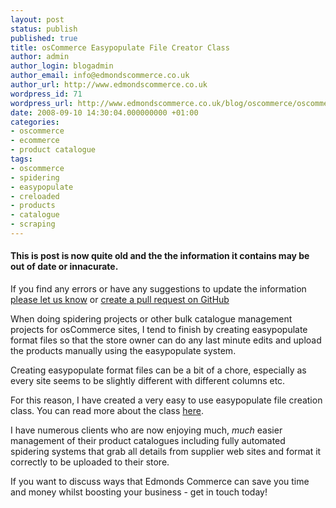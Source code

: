 ```yaml
---
layout: post
status: publish
published: true
title: osCommerce Easypopulate File Creator Class
author: admin
author_login: blogadmin
author_email: info@edmondscommerce.co.uk
author_url: http://www.edmondscommerce.co.uk
wordpress_id: 71
wordpress_url: http://www.edmondscommerce.co.uk/blog/oscommerce/oscommerce-easypopulate-file-creator-class/
date: 2008-09-10 14:30:04.000000000 +01:00
categories:
- oscommerce
- ecommerce
- product catalogue
tags:
- oscommerce
- spidering
- easypopulate
- creloaded
- products
- catalogue
- scraping
---
```

<div class="oldpost"><h4>This is post is now quite old and the the information it contains may be out of date or innacurate.</h4>
<p>
If you find any errors or have any suggestions to update the information <a href="http://edmondscommerce.github.io/contact-us/index.html">please let us know</a>
or <a href="https://github.com/edmondscommerce/edmondscommerce.github.io">create a pull request on GitHub</a>
</p>
</div>
When doing spidering projects or other bulk catalogue management projects for osCommerce sites, I tend to finish by creating easypopulate format files so that the store owner can do any last minute edits and upload the products manually using the easypopulate system.

Creating easypopulate format files can be a bit of a chore, especially as every site seems to be slightly different with different columns etc.

For this reason, I have created a very easy to use easypopulate file creation class. You can read more about the class <a href="http://www.phpclasses.org/browse/package/4782.htm">here</a>.

I have numerous clients who are now enjoying much, <i>much</i> easier management of their product catalogues including fully automated spidering systems that grab all details from supplier web sites and format it correctly to be uploaded to their store.

If you want to discuss ways that Edmonds Commerce can save you time and money whilst boosting your business - get in touch today!

